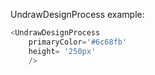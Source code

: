 UndrawDesignProcess example:
```js 
<UndrawDesignProcess
    primaryColor='#6c68fb'
    height= '250px'
    />
```